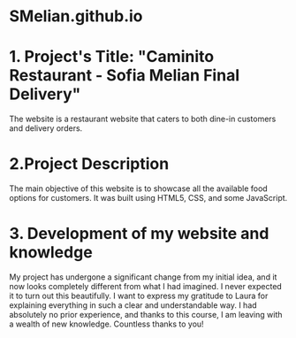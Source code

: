 # SMelian.github.io

# 1. Project's Title: "Caminito Restaurant - Sofia Melian Final Delivery"
The website  is a restaurant website that caters to both dine-in customers and delivery orders. 

# 2.Project Description
The main objective of this website is to showcase all the available food options for customers. It was built using HTML5, CSS, and some JavaScript.


# 3. Development of my website and knowledge
My project has undergone a significant change from my initial idea, and it now looks completely different from what I had imagined. I never expected it to turn out this beautifully. I want to express my gratitude to Laura for explaining everything in such a clear and understandable way. I had absolutely no prior experience, and thanks to this course, I am leaving with a wealth of new knowledge. Countless thanks to you!

